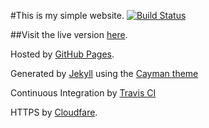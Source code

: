 #This is my simple website.
[![Build Status](https://travis-ci.org/LukeStorry/LukeStorry.github.io.svg?branch=master)](https://travis-ci.org/LukeStorry/LukeStorry.github.io)

##Visit the live version [here](http://LukeStorry.co.uk).


Hosted by [GitHub Pages](https://pages.github.com/).

Generated by [Jekyll](https://jekyllrb.com/) using the [Cayman theme](https://jasonlong.github.io/cayman-theme/)

Continuous Integration by [Travis CI](https://travis-ci.org/)

HTTPS by [Cloudfare](https://blog.cloudflare.com/secure-and-fast-github-pages-with-cloudflare/).
